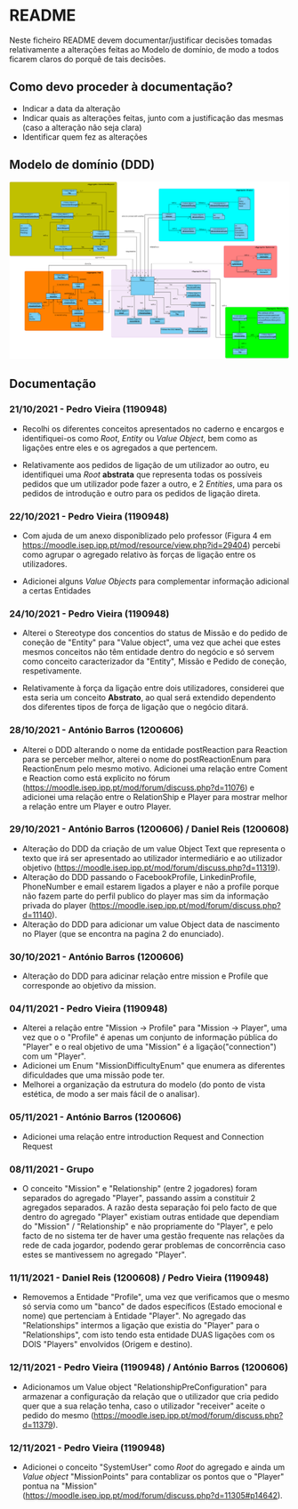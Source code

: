 # README #

Neste ficheiro README devem documentar/justificar decisões tomadas relativamente a alterações feitas ao Modelo de domínio, de modo a todos ficarem claros do porquê de tais decisões.

## Como devo proceder à documentação? ###

* Indicar a data da alteração
* Indicar quais as alterações feitas, junto com a justificação das mesmas (caso a alteração não seja clara)
* Identificar quem fez as alterações

## Modelo de domínio (DDD) ###

![DDD_diagram.svg](DDD_diagram.svg)

## Documentação ###

### 21/10/2021 - Pedro Vieira (1190948)

* Recolhi os diferentes conceitos apresentados no caderno e encargos e identifiquei-os como *Root*, *Entity* ou *Value Object*, bem como as ligações entre eles e os agregados a que pertencem.

* Relativamente aos pedidos de ligação de um utilizador ao outro, eu identifiquei uma *Root* **abstrata** que representa todas os possíveis pedidos que um utilizador pode fazer a outro, e 2 *Entities*, uma para os pedidos de introdução e outro para os pedidos de ligação direta.

### 22/10/2021 - Pedro Vieira (1190948)

* Com ajuda de um anexo disponiblizado pelo professor (Figura 4 em https://moodle.isep.ipp.pt/mod/resource/view.php?id=29404) percebi como agrupar o agregado relativo às forças  de ligação entre os utilizadores.

* Adicionei alguns *Value Objects* para complementar informação adicional a certas Entidades

### 24/10/2021 - Pedro Vieira (1190948)

* Alterei o Stereotype dos concentios do status de Missão e do pedido de coneção de "Entity" para "Value object", uma vez que achei que estes mesmos conceitos não têm entidade dentro do negócio e só servem como conceito caracterizador da "Entity", Missão e Pedido de coneção, respetivamente.

* Relativamente à força da ligação entre dois utilizadores, considerei que esta seria um conceito **Abstrato**, ao qual será extendido dependento dos diferentes tipos de força de ligação que o negócio ditará.  

### 28/10/2021 - António Barros (1200606)

* Alterei o DDD alterando o nome da entidade postReaction para Reaction para se perceber melhor, alterei o nome do postReactionEnum para ReactionEnum pelo mesmo motivo. Adicionei uma relação entre Coment e Reaction como está explicito no fórum (https://moodle.isep.ipp.pt/mod/forum/discuss.php?d=11076) e adicionei uma relação entre o RelationShip  e Player para mostrar melhor a relação entre um Player e outro Player.

### 29/10/2021 - António Barros (1200606) / Daniel Reis (1200608)

* Alteração do DDD da criação de um value Object Text que representa o texto que irá ser apresentado ao utilizador intermediário e ao utilizador objetivo (https://moodle.isep.ipp.pt/mod/forum/discuss.php?d=11319).
* Alteração do DDD passando o FacebookProfile, LinkedinProfile, PhoneNumber e email estarem ligados a player e não a profile porque não fazem parte do perfil publico do player mas sim da informação privada do player (https://moodle.isep.ipp.pt/mod/forum/discuss.php?d=11140).
* Alteração do DDD para adicionar um value Object data de nascimento no Player (que se encontra na pagina 2 do enunciado).

### 30/10/2021 - António Barros (1200606)

* Alteração do DDD para adicinar relação entre mission e Profile que corresponde ao objetivo da mission.

### 04/11/2021 - Pedro Vieira (1190948)

* Alterei a relação entre "Mission -> Profile" para "Mission -> Player", uma vez que o o "Profile" é apenas um conjunto de informação pública do "Player" e o real objetivo de uma "Mission" é a ligação("connection") com um "Player".
* Adicionei um Enum "MissionDifficultyEnum" que enumera as diferentes dificuldades que uma missão pode ter.
* Melhorei a organização da estrutura do modelo (do ponto de vista estética, de modo a ser mais fácil de o analisar).


### 05/11/2021 - António Barros (1200606)

* Adicionei uma relação entre introduction Request and Connection Request

### 08/11/2021 - Grupo

* O conceito "Mission" e "Relationship" (entre 2 jogadores) foram separados do agregado "Player", passando assim a constituir 2 agregados separados. A razão desta separação foi pelo facto de que dentro do agregado "Player" existiam outras entidade que dependiam do "Mission" / "Relationship" e não propriamente do "Player", e pelo facto de no sistema ter de haver uma gestão frequente nas relações da rede de cada jogardor, podendo gerar problemas de concorrência caso estes se mantivessem no agregado "Player".

### 11/11/2021 - Daniel Reis (1200608) / Pedro Vieira (1190948)

* Removemos a Entidade "Profile", uma vez que verificamos que o mesmo só servia como um "banco" de dados específicos (Estado emocional e nome) que pertenciam à Entidade "Player". No agregado das "Relationships" intermos a ligação que existia  do "Player" para o "Relationships", com isto tendo esta entidade DUAS ligações com os DOIS "Players" envolvidos (Origem e destino).

### 12/11/2021 - Pedro Vieira (1190948) / António Barros (1200606)

* Adicionamos um Value object "RelationshipPreConfiguration" para armazenar a configuração da relação que o utilizador que cria pedido quer que a sua relação tenha, caso o utilizador "receiver" aceite o pedido do mesmo (https://moodle.isep.ipp.pt/mod/forum/discuss.php?d=11379).

### 12/11/2021 - Pedro Vieira (1190948)

* Adicionei o conceito "SystemUser" como *Root* do agregado e ainda um *Value object* "MissionPoints" para contablizar os pontos que o "Player" pontua na "Mission" (https://moodle.isep.ipp.pt/mod/forum/discuss.php?d=11305#p14642).